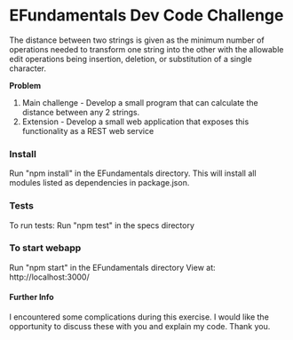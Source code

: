 # EFundamentals Dev Code Challenge

The distance between two strings is given as the minimum number of operations needed to transform one string into the other with the allowable edit operations being insertion, deletion, or substitution of a single character.

**Problem**
1. Main challenge - Develop a small program that can calculate the distance between any 2
strings.
2. Extension - Develop a small web application that exposes this functionality as a REST web
service



### Install
Run "npm install" in the EFundamentals directory. This will install all modules listed as dependencies in package.json.

### Tests
To run tests: Run "npm test" in the specs directory 

### To start webapp
Run "npm start" in the EFundamentals directory
View at: http://localhost:3000/

#### Further Info
I encountered some complications during this exercise. I would like the opportunity to discuss these with you and explain my code. Thank you.